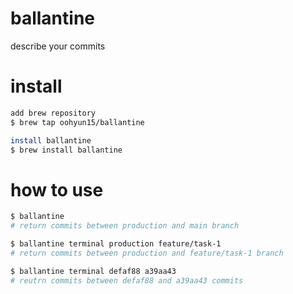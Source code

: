 # ballantine
describe your commits

# install
```bash
add brew repository
$ brew tap oohyun15/ballantine

install ballantine
$ brew install ballantine
```

# how to use
```bash
$ ballantine
# return commits between production and main branch

$ ballantine terminal production feature/task-1
# return commits between production and feature/task-1 branch

$ ballantine terminal defaf88 a39aa43
# reutrn commits between defaf88 and a39aa43 commits
```
